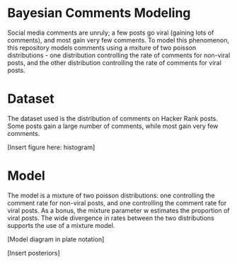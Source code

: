 # Bayesian Comments Modeling

Social media comments are unruly; a few posts go viral (gaining lots of comments), and most gain very few comments. To model this phenomenon, this repository models comments using a mxiture of two poisson distributions - one distribution controlling the rate of comments for non-viral posts, and the other distribution controlling the rate of comments for viral posts.

# Dataset

The dataset used is the distribution of comments on Hacker Rank posts. Some posts gain a large number of comments, while most gain very few comments.

[Insert figure here: histogram]

# Model 

The model is a mixture of two poisson distributions: one controlling the comment rate for non-viral posts, and one controlling the comment rate for viral posts. As a bonus, the mixture parameter w estimates the proportion of viral posts. The wide divergence in rates between the two distributions supports the use of a mixture model.

[Model diagram in plate notation]

[Insert posteriors]
